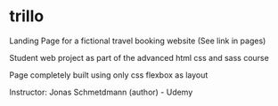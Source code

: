 # trillo

Landing Page for a fictional travel booking website (See link in pages)

Student web project as part of the advanced html css and sass course

Page completely built using only css flexbox as layout

Instructor: Jonas Schmetdmann (author) - Udemy
